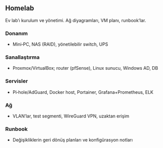 ## Homelab

Ev lab’ı kurulum ve yönetimi. Ağ diyagramları, VM planı, runbook’lar.

### Donanım
- Mini‑PC, NAS (RAID), yönetilebilir switch, UPS

### Sanallaştırma
- Proxmox/VirtualBox; router (pfSense), Linux sunucu, Windows AD, DB

### Servisler
- Pi‑hole/AdGuard, Docker host, Portainer, Grafana+Prometheus, ELK

### Ağ
- VLAN’lar, test segmenti, WireGuard VPN, uzaktan erişim

### Runbook
- Değişikliklerin geri dönüş planları ve konfigürasyon notları


